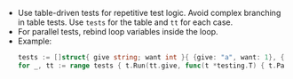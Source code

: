 - Use table-driven tests for repetitive test logic. Avoid complex branching in table tests. Use `tests` for the table and `tt` for each case.
- For parallel tests, rebind loop variables inside the loop.
- Example:
  ```go
  tests := []struct{ give string; want int }{ {give: "a", want: 1}, {give: "b", want: 2} }
  for _, tt := range tests { t.Run(tt.give, func(t *testing.T) { t.Parallel(); /* ... */ }) }
  ```
